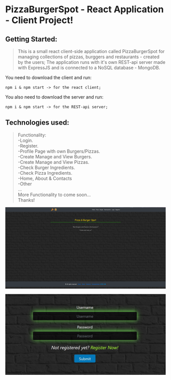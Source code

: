 # PizzaBurgerSpot - React Application - Client Project!

## Getting Started:
>This is a small react client-side application called PizzaBurgerSpot for managing collections of pizzas, burggers and restaurants - created by the users;
>The application runs with it's own REST-api server made with ExpressJS and is connected to a NoSQL database - MongoDB.

You need to download the client and run:
```
npm i & npm start -> for the react client;
```
You also need to download the server and run:
```
npm i & npm start -> for the REST-api server;
```

## Technologies used:





> Functionality:\
> -Login.\
> -Register.\
> -Profile Page with own Burgers/Pizzas.\
> -Create Manage and View Burgers.\
> -Create Manage and View Pizzas.\
> -Check Burger Ingredients.\
> -Check Pizza Ingredients.\
> -Home, About & Contacts\
> -Other\
> ...\
> More Functionality to come soon...\
> Thanks!

<p><img src="https://github.com/adriqnn/ReactProject/blob/master/client/public/assets/documentation/home-page-default.jpg">
<p><img src="https://github.com/adriqnn/ReactProject/blob/master/client/public/assets/documentation/login-page-default.jpg">